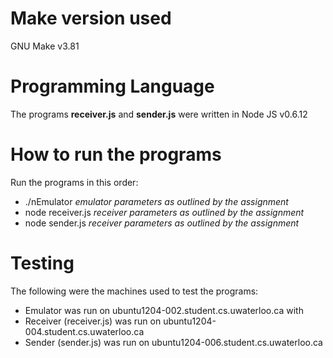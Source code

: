 Make version used
=================
GNU Make v3.81 

Programming Language
====================
The programs **receiver.js** and **sender.js** were written in Node JS v0.6.12

How to run the programs
=======================
Run the programs in this order:
* ./nEmulator *emulator parameters as outlined by the assignment*
* node receiver.js *receiver parameters as outlined by the assignment*
* node sender.js *receiver parameters as outlined by the assignment*

Testing
=======

The following were the machines used to test the programs:
* Emulator was run on ubuntu1204-002.student.cs.uwaterloo.ca with 
* Receiver (receiver.js) was run on ubuntu1204-004.student.cs.uwaterloo.ca
* Sender (sender.js) was run on ubuntu1204-006.student.cs.uwaterloo.ca
